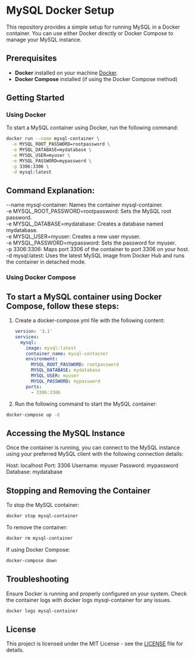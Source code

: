 # MySQL Docker Setup

This repository provides a simple setup for running MySQL in a Docker container. You can use either Docker directly or Docker Compose to manage your MySQL instance.

## Prerequisites

- **Docker** installed on your machine [Docker](https://www.docker.com).
- **Docker Compose** installed (if using the Docker Compose method)

## Getting Started

### Using Docker

To start a MySQL container using Docker, run the following command:

```bash
docker run --name mysql-container \
  -e MYSQL_ROOT_PASSWORD=rootpassword \
  -e MYSQL_DATABASE=mydatabase \
  -e MYSQL_USER=myuser \
  -e MYSQL_PASSWORD=mypassword \
  -p 3306:3306 \
  -d mysql:latest
```

## Command Explanation:

<p>
--name mysql-container: Names the container mysql-container.<br>
-e MYSQL_ROOT_PASSWORD=rootpassword: Sets the MySQL root password.<br>
-e MYSQL_DATABASE=mydatabase: Creates a database named mydatabase.<br>
-e MYSQL_USER=myuser: Creates a new user myuser.<br>
-e MYSQL_PASSWORD=mypassword: Sets the password for myuser.<br>
-p 3306:3306: Maps port 3306 of the container to port 3306 on your host.<br>
-d mysql:latest: Uses the latest MySQL image from Docker Hub and runs the container in detached mode.
</p>

### Using Docker Compose

## To start a MySQL container using Docker Compose, follow these steps:

1. Create a docker-compose.yml file with the following content:

    ```yaml
    version: '3.1'
    services:
      mysql:
        image: mysql:latest
        container_name: mysql-container
        environment:
          MYSQL_ROOT_PASSWORD: rootpassword
          MYSQL_DATABASE: mydatabase
          MYSQL_USER: myuser
          MYSQL_PASSWORD: mypassword
        ports:
          - 3306:3306
    ```

2. Run the following command to start the MySQL container:

```bash
docker-compose up -d
```

## Accessing the MySQL Instance

Once the container is running, you can connect to the MySQL instance using your preferred MySQL client with the following connection details:

Host: localhost
Port: 3306
Username: myuser
Password: mypassword
Database: mydatabase

## Stopping and Removing the Container

To stop the MySQL container:

```bash
docker stop mysql-container
```

To remove the container:

```bash
docker rm mysql-container
```

If using Docker Compose:

```bash
docker-compose down
```

## Troubleshooting

Ensure Docker is running and properly configured on your system.
Check the container logs with docker logs mysql-container for any issues.

```bash
docker logs mysql-container
```

## License

This project is licensed under the MIT License - see the [LICENSE](LICENSE) file for details.
